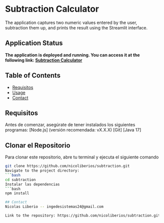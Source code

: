 # Subtraction Calculator

The application captures two numeric values entered by the user, subtraction them up, and prints the result using the Streamlit interface.

## Application Status

**The application is deployed and running. You can access it at the following link: [Subtraction Calculator](https://subtraction.onrender.com/api/hello)**

## Table of Contents

- [Requisitos](#installation)
- [Usage](#usage)
- [Contact](#contact)

## Requisitos

Antes de comenzar, asegúrate de tener instalados los siguientes programas:
[Node.js] (versión recomendada: vX.X.X)
[Git]
[Java 17]
## Clonar el Repositorio

Para clonar este repositorio, abre tu terminal y ejecuta el siguiente comando
   ```bash
   git clone https://github.com/nicoliberios/subtraction.git
Navigate to the project directory:
   ```bash
   cd subtraction 
Instalar las dependencias
   ```bash
   npm install

## Contact
Nicolas Liberio -- ingedesistemas24@gmail.com

Link to the repository: https://github.com/nicoliberios/subtraction.git
